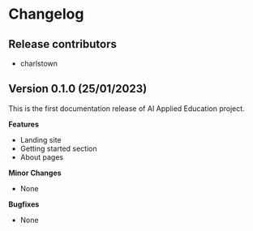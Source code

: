# Changelog

## Release contributors

- charlstown


## Version 0.1.0 (25/01/2023)

This is the first documentation release of AI Applied Education project.


**Features**

- Landing site
- Getting started section
- About pages


**Minor Changes**

- None


**Bugfixes**

- None